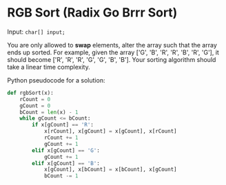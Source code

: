 # RGB Sort (Radix Go Brrr Sort)
Input: `char[] input;`

You are only allowed to **swap** elements, alter the array such that the array ends up sorted.
For example, given the array ['G', 'B', 'R', 'R', 'B', 'R', 'G'], it should become ['R', 'R', 'R', 'G', 'G', 'B', 'B'].
Your sorting algorithm should take a linear time complexity.

Python pseudocode for a solution:
```py
def rgbSort(x):
    rCount = 0
    gCount = 0
    bCount = len(x) - 1
    while gCount <= bCount:
        if x[gCount] == 'R':
            x[rCount], x[gCount] = x[gCount], x[rCount] 
            rCount += 1
            gCount += 1
        elif x[gCount] == 'G':
            gCount += 1
        elif x[gCount] == 'B':
            x[gCount], x[bCount] = x[bCount], x[gCount]
            bCount -= 1
```
